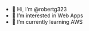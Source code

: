 - 👋 Hi, I’m @robertg323
- 👀 I’m interested in Web Apps 
- 🌱 I’m currently learning AWS


<!---
robertg323/robertg323 is a ✨ special ✨ repository because its `README.md` (this file) appears on your GitHub profile.
You can click the Preview link to take a look at your changes.
--->
